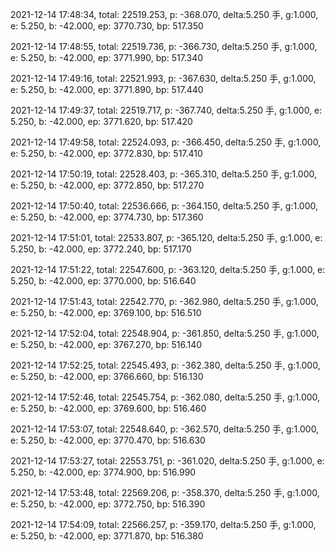 2021-12-14 17:48:34, total: 22519.253, p: -368.070, delta:5.250 手, g:1.000, e: 5.250, b: -42.000, ep: 3770.730, bp: 517.350

2021-12-14 17:48:55, total: 22519.736, p: -366.730, delta:5.250 手, g:1.000, e: 5.250, b: -42.000, ep: 3771.990, bp: 517.340

2021-12-14 17:49:16, total: 22521.993, p: -367.630, delta:5.250 手, g:1.000, e: 5.250, b: -42.000, ep: 3771.890, bp: 517.440

2021-12-14 17:49:37, total: 22519.717, p: -367.740, delta:5.250 手, g:1.000, e: 5.250, b: -42.000, ep: 3771.620, bp: 517.420

2021-12-14 17:49:58, total: 22524.093, p: -366.450, delta:5.250 手, g:1.000, e: 5.250, b: -42.000, ep: 3772.830, bp: 517.410

2021-12-14 17:50:19, total: 22528.403, p: -365.310, delta:5.250 手, g:1.000, e: 5.250, b: -42.000, ep: 3772.850, bp: 517.270

2021-12-14 17:50:40, total: 22536.666, p: -364.150, delta:5.250 手, g:1.000, e: 5.250, b: -42.000, ep: 3774.730, bp: 517.360

2021-12-14 17:51:01, total: 22533.807, p: -365.120, delta:5.250 手, g:1.000, e: 5.250, b: -42.000, ep: 3772.240, bp: 517.170

2021-12-14 17:51:22, total: 22547.600, p: -363.120, delta:5.250 手, g:1.000, e: 5.250, b: -42.000, ep: 3770.000, bp: 516.640

2021-12-14 17:51:43, total: 22542.770, p: -362.980, delta:5.250 手, g:1.000, e: 5.250, b: -42.000, ep: 3769.100, bp: 516.510

2021-12-14 17:52:04, total: 22548.904, p: -361.850, delta:5.250 手, g:1.000, e: 5.250, b: -42.000, ep: 3767.270, bp: 516.140

2021-12-14 17:52:25, total: 22545.493, p: -362.380, delta:5.250 手, g:1.000, e: 5.250, b: -42.000, ep: 3766.660, bp: 516.130

2021-12-14 17:52:46, total: 22545.754, p: -362.080, delta:5.250 手, g:1.000, e: 5.250, b: -42.000, ep: 3769.600, bp: 516.460

2021-12-14 17:53:07, total: 22548.640, p: -362.570, delta:5.250 手, g:1.000, e: 5.250, b: -42.000, ep: 3770.470, bp: 516.630

2021-12-14 17:53:27, total: 22553.751, p: -361.020, delta:5.250 手, g:1.000, e: 5.250, b: -42.000, ep: 3774.900, bp: 516.990

2021-12-14 17:53:48, total: 22569.206, p: -358.370, delta:5.250 手, g:1.000, e: 5.250, b: -42.000, ep: 3772.750, bp: 516.390

2021-12-14 17:54:09, total: 22566.257, p: -359.170, delta:5.250 手, g:1.000, e: 5.250, b: -42.000, ep: 3771.870, bp: 516.380